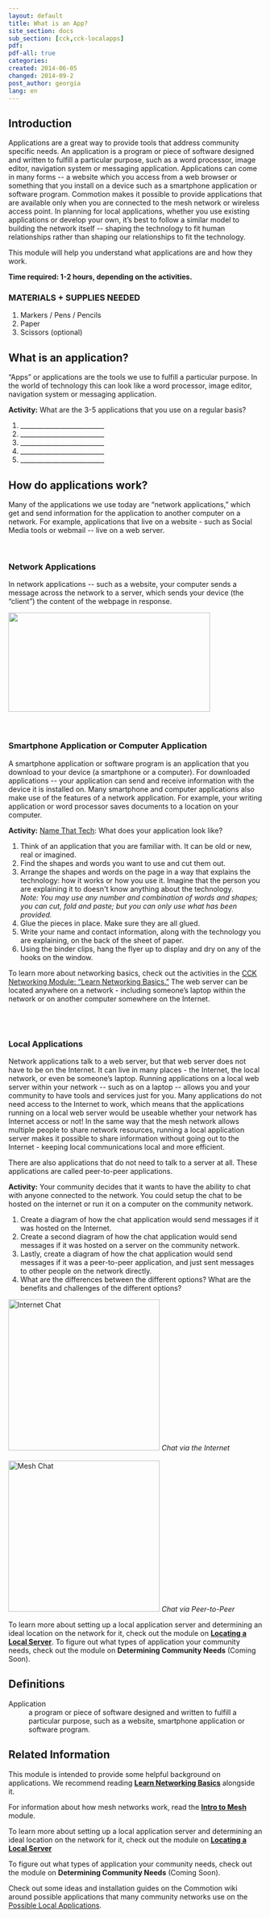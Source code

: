 ```yaml
---
layout: default
title: What is an App?
site_section: docs
sub_section: [cck,cck-localapps]
pdf: 
pdf-all: true
categories: 
created: 2014-06-05
changed: 2014-09-2
post_author: georgia
lang: en
---
```


<section id="introduction">
<h2>Introduction</h2>

<p>Applications are a great way to provide tools that address community specific needs. An application is a program or piece of software designed and written to fulfill a particular purpose, such as a word processor, image editor, navigation system or messaging application. Applications can come in many forms -- a website which you access from a web browser or something that you install on a device such as a smartphone application or software program.  Commotion makes it possible to provide applications that are available only when you are connected to the mesh network or wireless access point. In planning for local applications, whether you use existing applications or develop your own, it’s best to follow a similar model to building the network itself -- shaping the technology to fit human relationships rather than shaping our relationships to fit the technology.</p>

<p>This module will help you understand what applications are and how they work.</p>

<p><strong>Time required:  1-2 hours, depending on the activities.</strong></p>
</section>

<section id="materials-and-supplies-needed">
<h3>MATERIALS + SUPPLIES NEEDED</h3>

<ol class="rteindent1">
	<li>Markers / Pens / Pencils</li>
	<li>Paper</li>
	<li>Scissors (optional)</li>
</ol>
</section>

<section id="what-is-an-application">
<h2>What is an application?</h2>

<p>“Apps” or applications are the tools we use to fulfill a particular purpose. In the world of technology this can look like a word processor, image editor, navigation system or messaging application. </p>

<p><strong>Activity:</strong> What are the 3-5 applications that you use on a regular basis?
<ol>
	<li>__________________________</li>
	<li>__________________________</li>
	<li>__________________________</li>
	<li>__________________________</li>
	<li>__________________________</li>
</ol>

<section id="how-do-applications-work">
<h2>How do applications work?</h2>
<p>Many of the applications we use today are “network applications,” which get and send information for the application to another computer on a network. For example, applications that live on a website - such as Social Media tools or webmail -- live on a web server. </p>
<br />
<h3>Network Applications</h3>
<p>In network applications -- such as a website, your computer sends a message across the network to a server, which sends your device (the “client”) the content of the webpage in response.</p>

<img alt="" class="img-responsive" height="197" src="/files/CCK_Networking_Basics_Client_server_diagram.png" typeof="foaf:Image" width="400">
<br />
<br />
<br />
<h3>Smartphone Application or Computer Application</h3>
<p>A smartphone application or software program is an application that you download to your device (a smartphone or a computer). For downloaded applications -- your application can send and receive information with the device it is installed on. Many smartphone and computer applications also make use of the features of a network application. For example, your writing application or word processor saves documents to a location on your computer.</p>

<p><strong>Activity:</strong> <a href="http://oti.newamerica.net/blogposts/2011/name_that_tech_collaborative_design_challenge_workshop-57228">Name That Tech</a>: What does your application look like?
<ol>
	<li>Think of an application that you are familiar with. It can be old or new, real or imagined.</li>
	<li>Find the shapes and words you want to use and cut them out.</li>
	<li>Arrange the shapes and words on the page in a way that explains the technology: how it works or how you use it. Imagine that the person you are explaining it to doesn't know anything about the technology. <br/>
	<em>Note: You may use any number and combination of words and shapes; you can cut, fold and paste; but you can only use what has been provided.</em> </li>
	<li>Glue the pieces in place. Make sure they are all glued.</li>
	<li>Write your name and contact information, along with the technology you are explaining, on the back of the sheet of paper.</li>
	<li>Using the binder clips, hang the flyer up to display and dry on any of the hooks on the window.</li>
</ol></p>

<p>To learn more about networking basics, check out the activities in the <a href="https://commotionwireless.net/docs/cck/networking/learn-networking-basics">CCK Networking Module: “Learn Networking Basics.”</a> The web server can be located anywhere on a network - including someone’s laptop within the network or on another computer somewhere on the Internet.</p>
<br />
<br />
<h3>Local Applications</h3>
<p>Network applications talk to a web server, but that web server does not have to be on the Internet. It can live in many places - the Internet, the local network, or even be someone’s laptop. Running applications on a local web server within your network -- such as on a laptop -- allows you and your community to have tools and services just for you. Many applications do not need access to the Internet to work, which means that the applications running on a local web server would be useable whether your network has Internet access or not! In the same way that the mesh network allows multiple people to share network resources, running a local application server makes it possible to share information without going out to the Internet - keeping local communications local and more efficient.</p>

<p>There are also applications that do not need to talk to a server at all. These applications are called peer-to-peer applications. </p>

<p><strong>Activity:</strong> Your community decides that it wants to have the ability to chat with anyone connected to the network. You could setup the chat to be hosted on the internet or run it on a computer on the community network.
<ol>
	<li>Create a diagram of how the chat application would send messages if it was hosted on the Internet. </li>
	<li>Create a second diagram of how the chat application would send messages if it was hosted on a server on the community network.</li>
	<li>Lastly, create a diagram of how the chat application would send messages if it was a peer-to-peer application, and just sent messages to other people on the network directly.</li>
	<li>What are the differences between the different options? What are the benefits and challenges of the different options?</li>
</ol>

<p>
<img alt="Internet Chat" src="/files/CCK_LocalApps_internet_application.png" class="img-responsive" width="300">
<em>Chat via the Internet</em>
<br />
<br />
<img alt="Mesh Chat" src="/files/CCK_LocalApps_mesh_application.png" class="img-responsive" width="300">
<em>Chat via Peer-to-Peer</em></p>
</p>

<p>To learn more about setting up a local application server and determining an ideal location on the network for it, check out the module on <strong><a href="/docs/cck/local-applications/locating-a-local-server/">Locating a Local Server</a></strong>. To figure out what types of application your community needs, check out the module on <strong>Determining Community Needs</strong> (Coming Soon).</p>
</section>
 
<section id="definitions">
<h2>Definitions</h2>

<dl>
	<dt>Application</dt>
	<dd>a program or piece of software designed and written to fulfill a particular purpose, such as a website, smartphone application or software program.</dd>
</dl>
</section>

<section class="related-information" id="related-information">
<h2>Related Information</h2>

<p>This module is intended to provide some helpful background on applications. We recommend reading <strong><a href="/docs/cck/networking/learn-networking-basics/">Learn Networking Basics</a></strong> alongside it.</p>

<p>For information about how mesh networks work, read the <strong><a href="/docs/cck/networking/intro-to-mesh/">Intro to Mesh</a></strong> module.</p>

<p>To learn more about setting up a local application server and determining an ideal location on the network for it, check out the module on <strong><a href="/docs/cck/local-applications/locating-a-local-server/">Locating a Local Server</strong></a></p>

<p>To figure out what types of application your community needs, check out the module on <strong>Determining Community Needs</strong> (Coming Soon).</p>

<p>Check out some ideas and installation guides on the Commotion wiki around possible applications that many community networks use on the <a href="https://wiki.commotionwireless.net/doku.php/development_resources/application_server/start">Possible Local Applications</a>.</p>
</section>